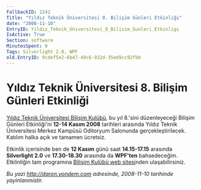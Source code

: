 ```yaml
---
FallbackID: 2242
Title: "Yıldız Teknik Üniversitesi 8. Bilişim Günleri Etkinliği"
date: "2008-11-10"
EntryID: Yildiz_Teknik_Universitesi_8_Bilisim_Gunleri_Etkinligi
IsActive: True
Section: software
MinutesSpent: 0
Tags: Silverlight 2.0, WPF
old.EntryID: 9cdef5e2-6b47-49c6-932d-35ed9cc92fbb
---
```

# Yıldız Teknik Üniversitesi 8. Bilişim Günleri Etkinliği
[Yıldız Teknik Üniversitesi Bilişim
Kulübü](http://www.bilisim.yildiz.edu.tr/), bu yıl 8.'sini düzenleyeceği
Bilişim Günleri Etkinliği'ni **12-14 Kasım 2008** tarihleri arasında
Yıldız Teknik Üniversitesi Merkez Kampüsü Oditoryum Salonunda
gerçekleştirilecek. Katılım halka açık ve tamamen ücretsiz.

Etkinlik içerisinde ben de **12 Kasım** günü saat **14.15-17.15**
arasında **Silverlight 2.0** ve **17.30-18.30** arasında da **WPF'ten**
bahsedeceğim. Etklinliğin tam programına [Bilişim Kulübü web
sitesi](http://www.bilisim.yildiz.edu.tr/)nden ulaşabilirsiniz.



*Bu yazi http://daron.yondem.com adresinde, 2008-11-10 tarihinde yayinlanmistir.*
